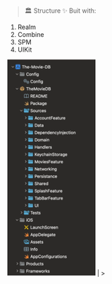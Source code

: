 > 🏛️ Structure                       ✨ Buit with:
1. Realm 
2. Combine
3. SPM
4. UIKit 
           

<img src="https://github.com/eminsaleck/The-Movie-DB/blob/main/screenshots/structure.png" width="200px" /> | > 
                                                                                                                

